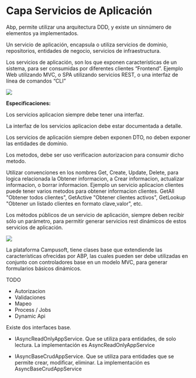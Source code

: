 
# Capa Servicios de Aplicación


Abp, permite utilizar una arquitectura DDD, y existe un sinnúmero de elementos ya implementados.

Un servicio de aplicación, encapsula o utiliza servicios de dominio, repositorios, entidades de negocio, servicios de infraestructura.

Los servicios de aplicación, son los que exponen características de un sistema, para ser 
consumidas por diferentes clientes “Frontend”.  Ejemplo Web utilizando MVC, o SPA utilizando servicios REST, o una interfaz de línea de comandos “CLI”

![](https://lh6.googleusercontent.com/5E1sJE3mnPo6Tn34fj09B80ih35HnZYWA5q3kNqxzA04_S9hAyTfVt_n2ROcANRHv043ItE7-pSsW4oK2buptC8mYXYCKq0hqF0_Bp7LFYZTZttZShqNb4JNhoUlt9AVhy_O3G7Y)

**Especificaciones:**

Los servicios aplicacion siempre debe tener una interfaz.

La interfaz de los servicios aplicacion debe estar documentada a detalle.

Los servicios de aplicación siempre deben exponen DTO, no deben exponer las entidades de dominio.

Los metodos, debe ser uso verificacion autorizacion para consumir dicho metodo.

Utilizar convenciones en los nombres Get, Create, Update, Delete, para logica relacionada la Obtener informacion, a Crear informacion, actualizar informacion, o borrar informacion. Ejemplo un servicio aplicacion clientes puede tener varios metodos para obtener informacion clientes. GetAll "Obtener todos clientes", GetActive "Obtener clientes activos", GetLookup "Obtener un listado clientes en formato clave,valor", etc.

Los métodos públicos de un servicio de aplicación, siempre deben recibir sólo un parámetro, para permitir generar servicios rest dinámicos de estos servicios de aplicación.  

![](https://lh4.googleusercontent.com/tYriR6h5UPN5OvZyeetZPYVtjghfIcBCrsaDLRqFUlZvqAjrv-zUHWlpo6tx1RyKkgEetFmIwjAalMGwuWaOriVBUl4HfL0ST4OggyYO2-3eAGgrcYcXk05-4Rlra1yEZH5yAVxg)
 
La plataforma Campusoft, tiene clases base que extendiende las características ofrecidas por ABP, las cuales pueden ser debe utilizadas en conjunto con controladores base en un modelo MVC, para generar formularios básicos dinámicos.

TODO

- Autorizacion
- Validaciones
- Mapeo
- Process / Jobs
- Dynamic Api

  
Existe dos interfaces base.


-   IAsyncReadOnlyAppService. Que se utiliza para entidades, de solo lectura. La implementación es AsyncReadOnlyAppService
    
-   IAsyncBaseCrudAppService. Que se utiliza para entidades que se permite crear, modificar, eliminar. La implementación es AsyncBaseCrudAppService